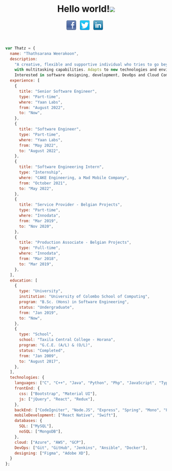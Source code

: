 <h1 align="center">Hello world!<img src="https://raw.githubusercontent.com/MartinHeinz/MartinHeinz/master/wave.gif" width="30px"></h1>
<p align='center'>
<a href="https://www.facebook.com/danu.thathsarana.de"><img height="30" src="facebook-32x32.png"></a>&nbsp;&nbsp;
<a href="https://twitter.com/FfutryD"><img height="30" src="twitter-32x32.png"></a>&nbsp;&nbsp;
<a href="https://www.linkedin.com/in/thathsaranaweerakoon"><img height="30" src="linkedin-32x32.png"></a>&nbsp;&nbsp;
</p>
<br>

```javascript
var Thatz = {
  name: "Thathsarana Weerakoon",
  description:
    "A creative, flexible and supportive individual who tries to go beyond tradition. A good negotiator and a team player
    with multitasking capabilities. Adapts to new technologies and environments under minimal supervision.
    Interested in software designing, development, DevOps and Cloud Computing.",
  experience: [
    {
      title: "Senior Software Engineer",
      type: "Part-time",
      where: "Yaan Labs",
      from: "August 2022",
      to: "Now",
    },
    {
      title: "Software Engineer",
      type: "Part-time",
      where: "Yaan Labs",
      from: "May 2022",
      to: "August 2022",
    },
    {
      title: "Software Engineering Intern",
      type: "Internship",
      where: "CAKE Engineering, a Mad Mobile Company",
      from: "October 2021",
      to: "May 2022",
    },
    {
      title: "Service Provider - Belgian Projects",
      type: "Part-time",
      where: "Innodata",
      from: "Mar 2019",
      to: "Nov 2020",
    },
    {
      title: "Production Associate - Belgian Projects",
      type: "Full-time",
      where: "Innodata",
      from: "Mar 2018",
      to: "Mar 2019",
    },
  ],
  education: [
    {
      type: "University",
      institution: "University of Colombo School of Computing",
      program: "B.Sc. (Hons) in Software Engineering",
      status: "Undergraduate",
      from: "Jan 2019",
      to: "Now",
    },
    {
      type: "School",
      school: "Taxila Central College - Horana",
      program: "G.C.E. (A/L) & (O/L)",
      status: "Completed",
      from: "Jan 2009",
      to: "August 2017",
    },
  ],
  technologies: {
    languages: ["C", "C++", "Java", "Python", "Php", "JavaScript", "TypeScript", "Scala", "C#"],
    frontEnd: {
      css: ["Bootstrap", "Material UI"],
      js: ["jQuery", "React", "Redux"],
    },
    backEnd: ["CodeIgniter", "Node.JS", "Express", "Spring", "Mono", "Flask", "Django", "FastAPI"],
    mobileDevelopment: ["React Native", "Swift"],
    databases: {
      SQL: ["MySQL"],
      noSQL: ["MongoDB"],
    },
    cloud: ["Azure", "AWS", "GCP"],
    DevOps: ["Git", "GitHub", "Jenkins", "Ansible", "Docker"],
    designing: ["Figma", "Adobe XD"],
  }
};

```

<!--
**thatz98/thatz98** is a ✨ _special_ ✨ repository because its `README.md` (this file) appears on your GitHub profile.

Here are some ideas to get you started:

- 🔭 I’m currently working on ...
- 🌱 I’m currently learning ...
- 👯 I’m looking to collaborate on ...
- 🤔 I’m looking for help with ...
- 💬 Ask me about ...
- 📫 How to reach me: ...
- 😄 Pronouns: ...
- ⚡ Fun fact: ...
-->
